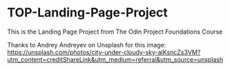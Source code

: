 # TOP-Landing-Page-Project
This is the Landing Page Project from The Odin Project Foundations Course

Thanks to Andrey Andreyev on Unsplash for this image: https://unsplash.com/photos/city-under-cloudy-sky-alKsncZs3VM?utm_content=creditShareLink&utm_medium=referral&utm_source=unsplash